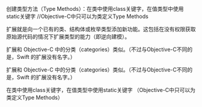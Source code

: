创建类型方法（Type Methods）：在类中使用class关键字，在值类型中使用static关键字
//Objective-C中只可以为类定义Type Methods


扩展就是向一个已有的类、结构体或枚举类型添加新功能。这包括在没有权限获取原始源代码的情况下扩展类型的能力（即逆向建模）。

扩展和 Objective-C 中的分类（categories）类似。（不过与Objective-C不同的是，Swift 的扩展没有名字。）


扩展和 Objective-C 中的分类（categories）类似。（不过与Objective-C不同的是，Swift 的扩展没有名字。）

在类中使用class关键字，在值类型中使用static关键字
（Objective-C中只可以为类定义Type Methods）
